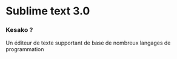 # Sublime text 3.0

### Kesako ? 
Un éditeur de texte supportant de base de nombreux langages de programmation 




